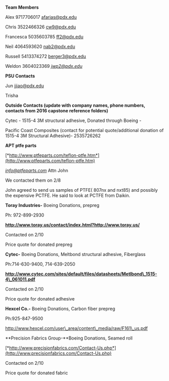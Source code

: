 **Team Members**

Alex 9717706017 afarias@pdx.edu

Chris 3522466326 cw9@pdx.edu

Francesca 5035603785 ff2@pdx.edu

Neil 4064593620 nab2@pdx.edu

Russell 5413374272 berger3@pdx.edu

Weldon 3604023369 [*jwp2@pdx.edu*](mailto:jwp2@pdx.edu)

**PSU Contacts**

Jun jjiao@pdx.edu

Trisha

**Outside Contacts (update with company names, phone numbers, contacts
from 2016 capstone reference folders)**

Cytec - 1515-4 3M structural adhesive, Donated through Boeing -

Pacific Coast Composites (contact for potential quote/additional
donation of 1515-4 3M Structural Adhesive)- 2535726262

**APT ptfe parts**

[*http://www.ptfeparts.com/teflon-ptfe.htm*](http://www.ptfeparts.com/teflon-ptfe.htm)

[*info@ptfeparts.com*](mailto:info@ptfeparts.com) Attn John

We contacted them on 2/8

John agreed to send us samples of PTFE( 807nx and nxt85) and possibly
the expensive PCTFE. He said to look at PCTFE from Daikin.

**Toray Industries-** Boeing Donations, prepreg

Ph: 972-899-2930

**http://www.toray.us/contact/index.html?http://www.toray.us/**

Contacted on 2/10

Price quote for donated prepreg

**Cytec-** Boeing Donations, Meltbond structural adhesive, Fiberglass

Ph:714-630-9400, 714-639-2050

**http://www.cytec.com/sites/default/files/datasheets/Metlbond\_1515-4\_061011.pdf**

Contacted on 2/10

Price quote for donated adhesive

**Hexcel Co.-** Boeing Donations, Carbon fiber prepreg

Ph:925-847-9500

http://www.hexcel.com/user\_area/content\_media/raw/F161\_us.pdf

**Precision Fabrics Group-**Boeing Donations, Seamed roll

[*http://www.precisionfabrics.com/Contact-Us.php*](http://www.precisionfabrics.com/Contact-Us.php)

Contacted on 2/10

Price quote for donated fabric
